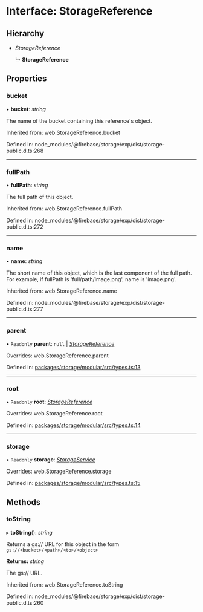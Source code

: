 # Interface: StorageReference

## Hierarchy

- *StorageReference*

  ↳ **StorageReference**

## Properties

### bucket

• **bucket**: *string*

The name of the bucket containing this reference's object.

Inherited from: web.StorageReference.bucket

Defined in: node_modules/@firebase/storage/exp/dist/storage-public.d.ts:268

___

### fullPath

• **fullPath**: *string*

The full path of this object.

Inherited from: web.StorageReference.fullPath

Defined in: node_modules/@firebase/storage/exp/dist/storage-public.d.ts:272

___

### name

• **name**: *string*

The short name of this object, which is the last component of the full path.
For example, if fullPath is 'full/path/image.png', name is 'image.png'.

Inherited from: web.StorageReference.name

Defined in: node_modules/@firebase/storage/exp/dist/storage-public.d.ts:277

___

### parent

• `Readonly` **parent**: ``null`` \| [*StorageReference*](/reference/storage/interfaces/storagereference.md)

Overrides: web.StorageReference.parent

Defined in: [packages/storage/modular/src/types.ts:13](https://github.com/invertase/react-native-firebase/blob/87c11716/packages/storage/modular/src/types.ts#L13)

___

### root

• `Readonly` **root**: [*StorageReference*](/reference/storage/interfaces/storagereference.md)

Overrides: web.StorageReference.root

Defined in: [packages/storage/modular/src/types.ts:14](https://github.com/invertase/react-native-firebase/blob/87c11716/packages/storage/modular/src/types.ts#L14)

___

### storage

• `Readonly` **storage**: [*StorageService*](/reference/storage/interfaces/storageservice.md)

Overrides: web.StorageReference.storage

Defined in: [packages/storage/modular/src/types.ts:15](https://github.com/invertase/react-native-firebase/blob/87c11716/packages/storage/modular/src/types.ts#L15)

## Methods

### toString

▸ **toString**(): *string*

Returns a gs:// URL for this object in the form
  `gs://<bucket>/<path>/<to>/<object>`

**Returns:** *string*

The gs:// URL.

Inherited from: web.StorageReference.toString

Defined in: node_modules/@firebase/storage/exp/dist/storage-public.d.ts:260
